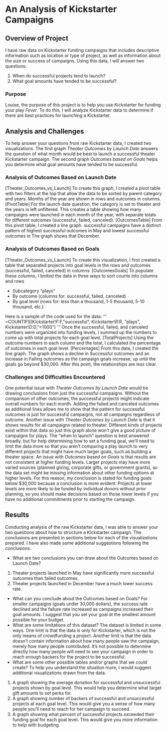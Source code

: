 # An Analysis of Kickstarter Campaigns
## Overview of Project
I have raw data on Kickstarter funding campaigns that includes descriptive information such as location or type of project, as well as information about the size or success of campaigns. Using this data, I will answer two questions:
1. When do successful projects tend to launch?
2. What goal amounts have tended to be successful?

### Purpose
Louise, the purpose of this project is to help you use Kickstarter for funding your play *Fever*. To do this, I will analyze Kickstarter data to determine if there are best practices for launching a Kickstarter.
## Analysis and Challenges
To help answer your questions from raw Kickstarter data, I created two visualizations. The first graph *Theater Outcomes by Launch Date* answers the question of what month would be best to launch a successful theater Kickstarter campaign. The second graph *Outcomes based on Goals* helps you determine what goal amounts have tended to be successful. 
### Analysis of Outcomes Based on Launch Date
[Theater_Outcomes_vs_Launch]
To create this graph, I created a pivot table with two filters at the top that allow the data to be sorted by parent category and years. Months of the year are shown in rows and outcomes in columns. 
[PivotTable]
For the launch date question, the category is set to theater and the years is left unfiltered. This creates a table showing how many campaigns were launched in each month of the year, with separate totals for different outcomes (successful, failed, canceled). 
[OutcomesTable]
From this pivot table, I created a line graph. successful campaigns have a distinct pattern of highest successful outcomes in May and lowest successful outcomes in The graph shows that December.
### Analysis of Outcomes Based on Goals
[Theater_Outcomes_vs_Launch]
To create this visualization, I first created a table that separated projects into goal levels in the rows and outcomes (successful, failed, canceled) in columns. 
[OutcomesGoals]
To populate these columns, I limited the data in three ways to sort counts into columns and rows
- Subcategory "plays"
- By outcome (columns for: successful, failed, canceled) 
- By goal level (rows for: less than a thousand, 1-5 thousand, 5-10 thousand, etc.)

Here is a sample of the code used for the data:
‘‘‘
=COUNTIFS(Kickstarter!$F:$F,"successful", Kickstarter!$R:$R, "plays", Kickstarter!$D:$D,"<1000")
‘‘‘
Once the successful, failed, and canceled numbers were organized into funding levels, I summed up the numbers to come up with total projects for each goal level. 
[TotalProjects]
Using the outcome numbers in each column and the total, I calculated the percentage of outcomes in each goal level. 
[Percentages]
From this data, I created the line graph. The graph shows a decline in Successful outcomes and an increase in Failing outcomes as the campaign goals increase, up until the goals go beyond $30,000. After this point, the relationships are less clear.
### Challenges and Difficulties Encountered
One potential issue with *Theater Outcomes by Launch Date* would be drawing conclusions from just the successful campaigns. Without the comparison of other outcomes, the successful projects might indicate overall numbers for each month. Adding the failed and canceled outcomes as additional lines allows me to show that the pattern for successful outcomes is just for successful campaigns, not all campaigns regardless of outcome.
Another issue with *Theater Outcomes by Launch Date* is that it shows results for all campaigns related to theater. Different kinds of projects exist within that data so just this graph alone won’t give a good picture of campaigns for plays. The “when to launch” question is best answered broadly, but for help determining how to set a funding goal, we’ll need to limit the data more so that you aren’t comparing a play launch to very different projects that might have much larger goals, such as building a theater space. 
An issue with *Outcomes based on Goals* is that results are not consistent at higher funding levels. Larger projects may have more varied sources (planned giving, corporate gifts, or government grants), so the data set might be missing information about other funding options at higher levels. For this reason, my conclusion is stated for funding goals below $30,000 because a conclusion is more evident. Projects at lower levels are more likely to be funded by individual donors without prior planning, so you should make decisions based on those lower levels if you have no additional commitments prior to starting the campaign.
## Results
Conducting analysis of the raw Kickstarter data, I was able to answer your two questions about how to structure a Kickstarter campaign. The conclusions are presented in sections below for each of the visualizations prepared. I have also made some additional suggestions following the conclusions.
- What are two conclusions you can draw about the Outcomes based on Launch Date?
1. Theater projects launched in May have significantly more successful outcomes than failed outcomes. 
2. Theater projects launched in December have a much lower success rate.
- What can you conclude about the Outcomes based on Goals?
For smaller campaigns (goals under 30,000 dollars), the success rate declined and the failure rate increased as campaigns increased their goal amounts. I suggest that you set your goal at the smallest amount possible for your budget.
- What are some limitations of this dataset?
The dataset is limited in some ways. One limit is that the data is only for Kickstarter, which is not the only means of crowdfunding a project. Another limit is that the data doesn’t contain information about how many people saw the campaign, merely how many people contributed. It’s not possible to determine directly how many people will need to see your campaign in order to reach enough backers for the project to be successful.
- What are some other possible tables and/or graphs that we could create?
To help you understand the situation more, I would suggest additional visualizations drawn from the data. 
1. A graph showing the average donation for successful and unsuccessful projects shown by goal level. This would help you determine what target gift amounts to set perks for.
2. A graph showing number of backers of successful and unsuccessful projects at each goal level. This would give you a sense of how many people you’ll need to reach for her campaign to succeed.
3. A graph showing what percent of successful projects exceeded their funding goal for each goal level. This would give you more information to help with budgeting.
